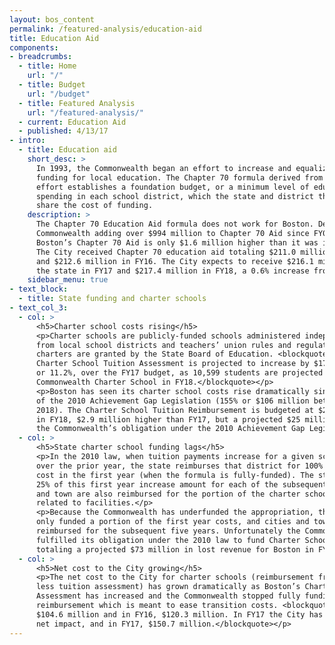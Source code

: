 ```yaml
---
layout: bos_content
permalink: /featured-analysis/education-aid
title: Education Aid
components:
- breadcrumbs:
  - title: Home
    url: "/"
  - title: Budget
    url: "/budget"
  - title: Featured Analysis
    url: "/featured-analysis/"
  - current: Education Aid
  - published: 4/13/17
- intro:
  - title: Education aid
    short_desc: >
      In 1993, the Commonwealth began an effort to increase and equalize 
      funding for local education. The Chapter 70 formula derived from that 
      effort establishes a foundation budget, or a minimum level of education 
      spending in each school district, which the state and district then 
      share the cost of funding.
    description: >
      The Chapter 70 Education Aid formula does not work for Boston. Despite the 
      Commonwealth adding over $994 million to Chapter 70 Aid since FY08, in FY18 
      Boston’s Chapter 70 Aid is only $1.6 million higher than it was in FY08. 
      The City received Chapter 70 education aid totaling $211.0 million in FY15 
      and $212.6 million in FY16. The City expects to receive $216.1 million from 
      the state in FY17 and $217.4 million in FY18, a 0.6% increase from FY17.
    sidebar_menu: true    
- text_block:
  - title: State funding and charter schools
- text_col_3:
  - col: >
      <h5>Charter school costs rising</h5>
      <p>Charter schools are publicly-funded schools administered independently 
      from local school districts and teachers’ union rules and regulations. Their 
      charters are granted by the State Board of Education. <blockquote>Boston’s 
      Charter School Tuition Assessment is projected to increase by $17.5 million, 
      or 11.2%, over the FY17 budget, as 10,599 students are projected to attend a 
      Commonwealth Charter School in FY18.</blockquote></p>
      <p>Boston has seen its charter school costs rise dramatically since the enactment 
      of the 2010 Achievement Gap Legislation (155% or $106 million between 2011 and 
      2018). The Charter School Tuition Reimbursement is budgeted at $23.6 million 
      in FY18, $2.9 million higher than FY17, but a projected $25 million lower than 
      the Commonwealth’s obligation under the 2010 Achievement Gap Legislation.</p>
  - col: >
      <h5>State charter school funding lags</h5>
      <p>In the 2010 law, when tuition payments increase for a given school district 
      over the prior year, the state reimburses that district for 100% of the increased 
      cost in the first year (when the formula is fully-funded). The state then reimburses 
      25% of this first year increase amount for each of the subsequent five years. Cities 
      and town are also reimbursed for the portion of the charter school assessment 
      related to facilities.</p>
      <p>Because the Commonwealth has underfunded the appropriation, the Commonwealth has 
      only funded a portion of the first year costs, and cities and towns have not been 
      reimbursed for the subsequent five years. Unfortunately the Commonwealth has not 
      fulfilled its obligation under the 2010 law to fund Charter School Tuition Reimbursement, 
      totaling a projected $73 million in lost revenue for Boston in FY15 and FY18.</p>
  - col: >
      <h5>Net cost to the City growing</h5>
      <p>The net cost to the City for charter schools (reimbursement from the Commonwealth 
      less tuition assessment) has grown dramatically as Boston’s Charter School Tuition 
      Assessment has increased and the Commonwealth stopped fully funding the charter school 
      reimbursement which is meant to ease transition costs. <blockquote>In FY15 the cost was 
      $104.6 million and in FY16, $120.3 million. In FY17 the City has budgeted a $136.2 million 
      net impact, and in FY17, $150.7 million.</blockquote></p>
---
```

